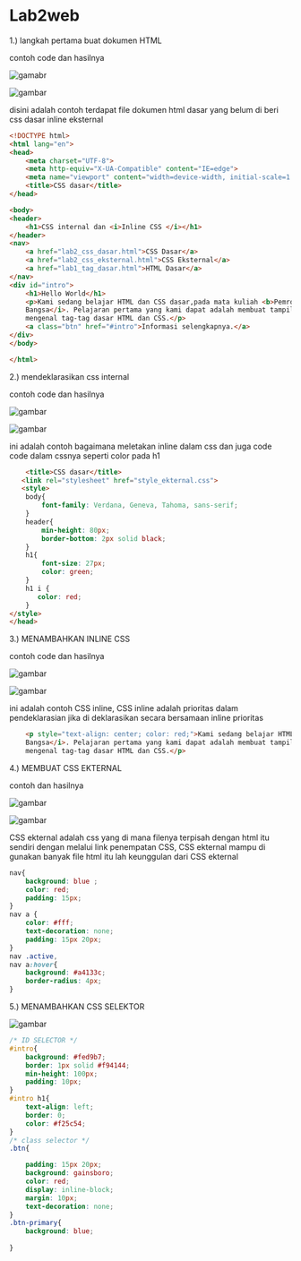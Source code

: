 # Lab2web

1.) langkah pertama buat dokumen HTML

contoh code dan hasilnya

![gamabr](img/Langkah_pertama.png)

![gambar](img/Langkah_pertama%20_codingan.png)

disini adalah contoh terdapat file dokumen html dasar yang belum di beri css dasar inline eksternal

```html
<!DOCTYPE html>
<html lang="en">
<head>
    <meta charset="UTF-8">
    <meta http-equiv="X-UA-Compatible" content="IE=edge">
    <meta name="viewport" content="width=device-width, initial-scale=1.0">
    <title>CSS dasar</title>
</head>

<body>
<header>
    <h1>CSS internal dan <i>Inline CSS </i></h1>
</header>
<nav>
    <a href="lab2_css_dasar.html">CSS Dasar</a>
    <a href="lab2_css_eksternal.html">CSS Eksternal</a>
    <a href="lab1_tag_dasar.html">HTML Dasar</a>
</nav>
<div id="intro">
    <h1>Hello World</h1>
    <p>Kami sedang belajar HTML dan CSS dasar,pada mata kuliah <b>Pemrograman Web</b>di <i>Universitas Pelita
    Bangsa</i>. Pelajaran pertama yang kami dapat adalah membuat tampilan web sederhana dalam rangka
    mengenal tag-tag dasar HTML dan CSS.</p>
    <a class="btn" href="#intro">Informasi selengkapnya.</a>
</div>
</body>

</html>
```

2.) mendeklarasikan css internal

contoh code dan hasilnya

![gambar](img/mendeklerasikan.png)

![gambar](img/mendeklerasikan_codingan.png)

ini adalah contoh bagaimana meletakan inline dalam css dan juga code code dalam cssnya seperti color pada h1

```html
    <title>CSS dasar</title>
   <link rel="stylesheet" href="style_ekternal.css">
   <style>  
    body{
        font-family: Verdana, Geneva, Tahoma, sans-serif;
    }
    header{
        min-height: 80px;
        border-bottom: 2px solid black;
    }
    h1{
        font-size: 27px;
        color: green;
    }
    h1 i {
       color: red; 
    }
</style>
</head>
```

3.) MENAMBAHKAN INLINE CSS

contoh code dan hasilnya

![gambar](img/hasil_menambahkan_inline.png)

![gambar](img/menambahkan_inline_coding.png)

ini adalah contoh CSS inline, CSS inline adalah prioritas dalam pendeklarasian jika di deklarasikan secara bersamaan inline prioritas

```html
    <p style="text-align: center; color: red;">Kami sedang belajar HTML dan CSS dasar,pada mata kuliah <b>Pemrograman Web</b>di <i>Universitas Pelita
    Bangsa</i>. Pelajaran pertama yang kami dapat adalah membuat tampilan web sederhana dalam rangka
    mengenal tag-tag dasar HTML dan CSS.</p>
```

4.) MEMBUAT CSS EKTERNAL

contoh dan hasilnya

![gambar](img/hasil_membuat_css_ekternal.png)

![gambar](img/membuat_css_ekternal_coding.png)

CSS ekternal adalah css yang di mana filenya terpisah dengan html itu sendiri dengan melalui link penempatan CSS, CSS ekternal mampu di gunakan banyak file html itu lah keunggulan dari CSS ekternal

```css
nav{
    background: blue ; 
    color: red;
    padding: 15px;
}
nav a {
    color: #fff;
    text-decoration: none;
    padding: 15px 20px;
}
nav .active,
nav a:hover{
    background: #a4133c;
    border-radius: 4px;
}
```

5.) MENAMBAHKAN CSS SELEKTOR

![gambar](img/gambar%20selektor.png)

```css
/* ID SELECTOR */
#intro{
    background: #fed9b7;
    border: 1px solid #f94144;
    min-height: 100px;
    padding: 10px;
}
#intro h1{
    text-align: left;
    border: 0;
    color: #f25c54;
}
/* class selector */
.btn{

    padding: 15px 20px;
    background: gainsboro;
    color: red;
    display: inline-block;
    margin: 10px;
    text-decoration: none;
}
.btn-primary{
    background: blue;
    
}
```

